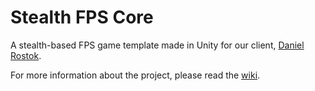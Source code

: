 # Stealth FPS Core
A stealth-based FPS game template made in Unity for our client, [Daniel Rostok](https://github.com/Yuliia-Kruta/SGD213_Task-2/wiki/Home#client).

For more information about the project, please read the [wiki](https://github.com/Yuliia-Kruta/SGD213_Task-2/wiki).
